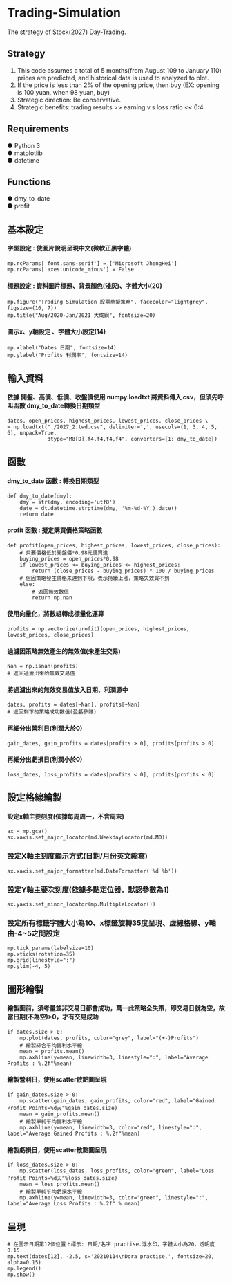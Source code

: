 # Trading-Simulation 
The strategy of Stock(2027) Day-Trading.


## Strategy
1. This code assumes a total of 5 months(from August 109 to January 110) prices are predicted, 
    and historical data is used to analyzed to plot.
2. If the price is less than 2% of the opening price, then buy (EX: opening is 100 yuan, when 98 yuan, buy)
3. Strategic direction: Be conservative.
4. Strategic benefits: trading results >> earning v.s loss ratio << 6:4

 
## Requirements
● Python 3    
● matplotlib  
● datetime  


## Functions
● dmy_to_date  
● profit   


## 基本設定 
#### 字型設定 : 使圖片說明呈現中文(微軟正黑字體)
    mp.rcParams['font.sans-serif'] = ['Microsoft JhengHei']  
    mp.rcParams['axes.unicode_minus'] = False


#### 標題設定 : 資料圖片標題、背景顏色(淺灰)、字體大小(20)
    mp.figure("Trading Simulation 股票草擬策略", facecolor="lightgrey", figsize=(16, 7))  
    mp.title("Aug/2020-Jan/2021 大成鋼", fontsize=20)


#### 圖示x、y軸設定 、字體大小設定(14) 
    mp.xlabel("Dates 日期", fontsize=14)  
    mp.ylabel("Profits 利潤率", fontsize=14)


## 輸入資料
#### 依據 開盤、高價、低價、收盤價使用 numpy.loadtxt 將資料傳入 csv，但須先呼叫函數 dmy_to_date轉換日期類型
    dates, open_prices, highest_prices, lowest_prices, close_prices \
    = np.loadtxt("./2027_2.twd.csv", delimiter=',', usecols=(1, 3, 4, 5, 6), unpack=True,
                 dtype="M8[D],f4,f4,f4,f4", converters={1: dmy_to_date})

## 函數 
#### dmy_to_date 函數 : 轉換日期類型
    def dmy_to_date(dmy):
        dmy = str(dmy, encoding='utf8')
        date = dt.datetime.strptime(dmy, '%m-%d-%Y').date()
        return date


#### profit 函數 : 擬定購買價格策略函數
    def profit(open_prices, highest_prices, lowest_prices, close_prices):
        # 只要價格低於開盤價*0.98元便買進
        buying_prices = open_prices*0.98
        if lowest_prices <= buying_prices <= highest_prices:
            return (close_prices - buying_prices) * 100 / buying_prices
        # 但因策略發生價格未達到下限，表示持續上漲，策略失效買不到
        else:
            # 返回無效數值
            return np.nan  


#### 使用向量化，將數組轉成標量化運算
    profits = np.vectorize(profit)(open_prices, highest_prices, lowest_prices, close_prices)
#### 過濾因策略無效產生的無效值(未產生交易)
    Nan = np.isnan(profits)                      
    # 返回過濾出來的無效交易值
#### 將過濾出來的無效交易值放入日期、利潤源中
    dates, profits = dates[~Nan], profits[~Nan]  
    # 返回剩下的策略成功數值(盈虧參雜)
#### 再細分出營利日(利潤大於0)
    gain_dates, gain_profits = dates[profits > 0], profits[profits > 0]
#### 再細分出虧損日(利潤小於0)
    loss_dates, loss_profits = dates[profits < 0], profits[profits < 0]


## 設定格線繪製
#### 設定x軸主要刻度(依據每周周一，不含周末)
    ax = mp.gca()
    ax.xaxis.set_major_locator(md.WeekdayLocator(md.MO))
### 設定X軸主刻度顯示方式(日期/月份英文縮寫)
    ax.xaxis.set_major_formatter(md.DateFormatter('%d %b'))
### 設定Y軸主要次刻度(依據多點定位器，默認參數為1)
    ax.yaxis.set_minor_locator(mp.MultipleLocator())
### 設定所有標籤字體大小為10、x標籤旋轉35度呈現、虛線格線、y軸由-4~5之間設定
    mp.tick_params(labelsize=10)
    mp.xticks(rotation=35)
    mp.grid(linestyle=":")
    mp.ylim(-4, 5)


## 圖形繪製
#### 繪製圖前，須考量並非交易日都會成功，萬一此策略全失策，即交易日就為空，故當日期(不為空)>0，才有交易成功
    if dates.size > 0:
        mp.plot(dates, profits, color="grey", label="(+-)Profits")
        # 繪製綜合平均營利水平線
        mean = profits.mean()
        mp.axhline(y=mean, linewidth=3, linestyle=":", label="Average Profits : %.2f"%mean)
#### 繪製營利日，使用scatter散點圖呈現
    if gain_dates.size > 0:
        mp.scatter(gain_dates, gain_profits, color="red", label="Gained Profit Points=%d天"%gain_dates.size)
        mean = gain_profits.mean()
        # 繪製單純平均營利水平線
        mp.axhline(y=mean, linewidth=3, color="red", linestyle=":", label="Average Gained Profits : %.2f"%mean)
#### 繪製虧損日，使用scatter散點圖呈現
    if loss_dates.size > 0:
        mp.scatter(loss_dates, loss_profits, color="green", label="Loss Profit Points=%d天"%loss_dates.size)
        mean = loss_profits.mean()
        # 繪製單純平均虧損水平線
        mp.axhline(y=mean, linewidth=3, color="green", linestyle=":", label="Average Loss Profits : %.2f" % mean)
## 呈現
    # 在圖示日期第12個位置上標示: 日期/名字 practise.浮水印，字體大小為20，透明度0.15
    mp.text(dates[12], -2.5, s='20210114\nDora practise.', fontsize=20, alpha=0.15)  
    mp.legend()
    mp.show()
